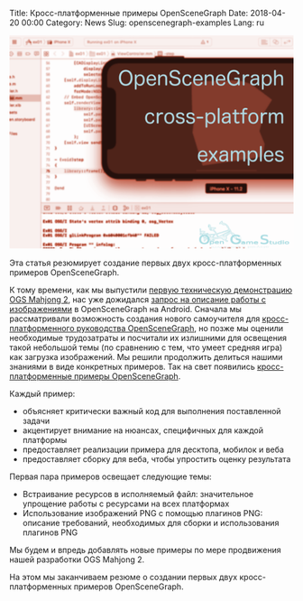 Title: Кросс-платформенные примеры OpenSceneGraph
Date: 2018-04-20 00:00
Category: News
Slug: openscenegraph-examples
Lang: ru

![Screenshot][screenshot]

Эта статья резюмирует создание первых двух кросс-платформенных примеров OpenSceneGraph.

К тому времени, как мы выпустили [первую техническую демонстрацию OGS Mahjong 2][tech-demo-1], нас уже дожидался [запрос на описание работы с изображениями][android-image-issue] в OpenSceneGraph на Android. Сначала мы рассматривали возможность создания нового самоучителя для [кросс-платформенного руководства OpenSceneGraph][osgcpg], но позже мы оценили необходимые трудозатраты и посчитали их излишними для освещения такой небольшой темы (по сравнению с тем, что умеет средняя игра) как загрузка изображений. Мы решили продолжить делиться нашими знаниями в виде конкретных примеров. Так на свет появились [кросс-платформенные примеры OpenSceneGraph][osgcpe].

Каждый пример:

* объясняет критически важный код для выполнения поставленной задачи
* акцентирует внимание на нюансах, специфичных для каждой платформы
* предоставляет реализации примера для десктопа, мобилок и веба
* предоставляет сборку для веба, чтобы упростить оценку результата

Первая пара примеров освещает следующие темы:

* Встраивание ресурсов в исполняемый файл: значительное упрощение работы с ресурсами на всех платформах
* Использование изображений PNG с помощью плагинов PNG: описание требований, необходимых для сборки и использования плагинов PNG

Мы будем и впредь добавлять новые примеры по мере продвижения нашей разработки OGS Mahjong 2.

На этом мы заканчиваем резюме о создании первых двух кросс-платформенных примеров OpenSceneGraph.


[screenshot]: ../../images/2018-04-20-openscenegraph-examples.png

[tech-demo-1]: mahjong-techdemo1-gameplay.html
[android-image-issue]: https://github.com/OGStudio/openscenegraph-cross-platform-guide/issues/4
[osgcpg]: https://github.com/OGStudio/openscenegraph-cross-platform-guide
[osgcpe]: https://github.com/OGStudio/openscenegraph-cross-platform-examples

